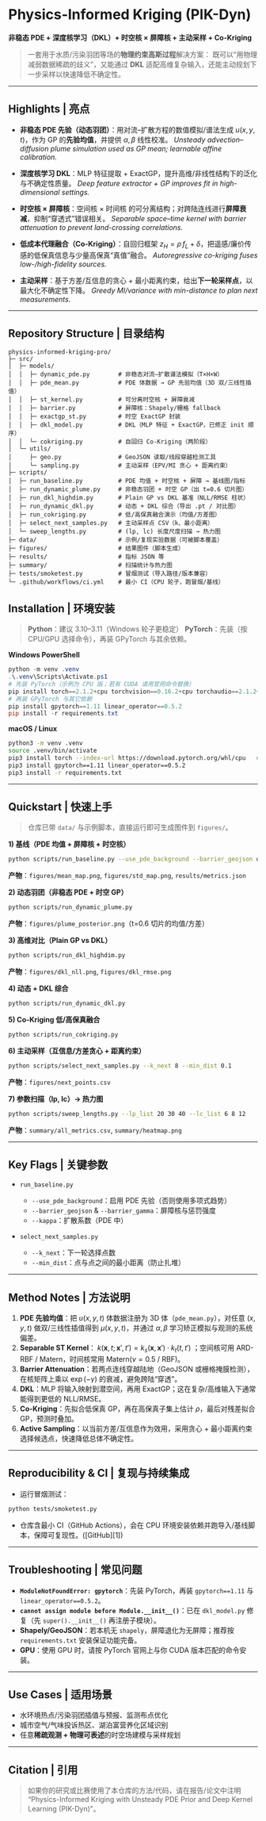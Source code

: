 # Physics-Informed Kriging (PIK-Dyn)

**非稳态 PDE + 深度核学习（DKL）+ 时空核 × 屏障核 + 主动采样 + Co-Kriging**

> 一套用于水质/污染羽团等场的**物理约束高斯过程**解决方案：
> 既可以“用物理减弱数据稀疏的歧义”，又能通过 **DKL** 适配高维复杂输入，还能主动规划下一步采样以快速降低不确定性。

---

##   Highlights | 亮点

* **非稳态 PDE 先验（动态羽团）**：用对流–扩散方程的数值模拟/谱法生成 $u(x,y,t)$，作为 GP 的**先验均值**，并提供 $\alpha,\beta$ 线性校准。
  *Unsteady advection–diffusion plume simulation used as GP mean; learnable affine calibration.*

* **深度核学习 DKL**：MLP 特征提取 + ExactGP，提升高维/非线性结构下的泛化与不确定性质量。
  *Deep feature extractor + GP improves fit in high-dimensional settings.*

* **时空核 × 屏障核**：空间核 $\times$ 时间核 的可分离结构；对跨陆连线进行**屏障衰减**，抑制“穿透式”错误相关。
  *Separable space–time kernel with barrier attenuation to prevent land-crossing correlations.*

* **低成本代理融合（Co-Kriging）**：自回归框架 $z_H = \rho\,f_L + \delta$，把遥感/廉价传感的低保真信息与少量高保真“真值”融合。
  *Autoregressive co-kriging fuses low-/high-fidelity sources.*

* **主动采样**：基于方差/互信息的贪心 + 最小距离约束，给出**下一轮采样点**，以最大化不确定性下降。
  *Greedy MI/variance with min-distance to plan next measurements.*

---

##   Repository Structure | 目录结构

```
physics-informed-kriging-pro/
├─ src/
│  ├─ models/
│  │  ├─ dynamic_pde.py        # 非稳态对流–扩散谱法模拟（T×H×W）
│  │  ├─ pde_mean.py           # PDE 体数据 → GP 先验均值（3D 双/三线性插值）
│  │  ├─ st_kernel.py          # 可分离时空核 + 屏障衰减
│  │  ├─ barrier.py            # 屏障核：Shapely/栅格 fallback
│  │  ├─ exactgp_st.py         # 时空 ExactGP 封装
│  │  ├─ dkl_model.py          # DKL（MLP 特征 + ExactGP，已修正 init 顺序）
│  │  └─ cokriging.py          # 自回归 Co-Kriging（两阶段）
│  └─ utils/
│     ├─ geo.py                # GeoJSON 读取/线段穿越检测工具
│     └─ sampling.py           # 主动采样（EPV/MI 贪心 + 距离约束）
├─ scripts/
│  ├─ run_baseline.py          # PDE 均值 + 时空核 + 屏障 → 基线图/指标
│  ├─ run_dynamic_plume.py     # 非稳态羽团 + 时空 GP（出 t=0.6 切片图）
│  ├─ run_dkl_highdim.py       # Plain GP vs DKL 基准（NLL/RMSE 柱状）
│  ├─ run_dynamic_dkl.py       # 动态 + DKL 综合（导出 .pt / 对比图）
│  ├─ run_cokriging.py         # 低/高保真融合演示（均值/方差图）
│  ├─ select_next_samples.py   # 主动采样点 CSV（k、最小距离）
│  └─ sweep_lengths.py         # (lp, lc) 长度尺度扫描 → 热力图
├─ data/                       # 示例/复现实验数据（可被脚本覆盖）
├─ figures/                    # 结果图件（脚本生成）
├─ results/                    # 指标 JSON 等
├─ summary/                    # 扫描统计与热力图
├─ tests/smoketest.py          # 冒烟测试（导入路径/版本兼容）
└─ .github/workflows/ci.yml    # 最小 CI（CPU 轮子，跑冒烟/基线）
```


##   Installation | 环境安装

> **Python**：建议 3.10–3.11（Windows 轮子更稳定）
> **PyTorch**：先装（按 CPU/GPU 选择命令），再装 GPyTorch 与其余依赖。

**Windows PowerShell**

```powershell
python -m venv .venv
.\.venv\Scripts\Activate.ps1
# 先装 PyTorch（示例为 CPU 版；若有 CUDA 请用官网命令替换）
pip install torch==2.1.2+cpu torchvision==0.16.2+cpu torchaudio==2.1.2+cpu --index-url https://download.pytorch.org/whl/cpu
# 再装 GPyTorch 与其它依赖
pip install gpytorch==1.11 linear_operator==0.5.2
pip install -r requirements.txt
```

**macOS / Linux**

```bash
python3 -m venv .venv
source .venv/bin/activate
pip3 install torch --index-url https://download.pytorch.org/whl/cpu   # 或按你CUDA版本
pip3 install gpytorch==1.11 linear_operator==0.5.2
pip3 install -r requirements.txt
```

---

##   Quickstart | 快速上手

> 仓库已带 `data/` 与示例脚本，直接运行即可生成图件到 `figures/`。

**1) 基线（PDE 均值 + 屏障核 + 时空核）**

```bash
python scripts/run_baseline.py --use_pde_background --barrier_geojson data/malaysia_coast_example.geojson
```

**产物**：`figures/mean_map.png`, `figures/std_map.png`, `results/metrics.json`

**2) 动态羽团（非稳态 PDE + 时空 GP）**

```bash
python scripts/run_dynamic_plume.py
```

**产物**：`figures/plume_posterior.png`（t=0.6 切片的均值/方差）

**3) 高维对比（Plain GP vs DKL）**

```bash
python scripts/run_dkl_highdim.py
```

**产物**：`figures/dkl_nll.png`, `figures/dkl_rmse.png`

**4) 动态 + DKL 综合**

```bash
python scripts/run_dynamic_dkl.py
```

**5) Co-Kriging 低/高保真融合**

```bash
python scripts/run_cokriging.py
```

**6) 主动采样（互信息/方差贪心 + 距离约束）**

```bash
python scripts/select_next_samples.py --k_next 8 --min_dist 0.1
```

**产物**：`figures/next_points.csv`

**7) 参数扫描（lp, lc）→ 热力图**

```bash
python scripts/sweep_lengths.py --lp_list 20 30 40 --lc_list 6 8 12
```

**产物**：`summary/all_metrics.csv`, `summary/heatmap.png`

---

##   Key Flags | 关键参数

* `run_baseline.py`

  * `--use_pde_background`：启用 PDE 先验（否则使用多项式趋势）
  * `--barrier_geojson` & `--barrier_gamma`：屏障核与惩罚强度
  * `--kappa`：扩散系数（PDE 中）
* `select_next_samples.py`

  * `--k_next`：下一轮选择点数
  * `--min_dist`：点与点之间的最小距离（防止扎堆）

---

##   Method Notes | 方法说明

1. **PDE 先验均值**：把 $u(x,y,t)$ 体数据注册为 3D 体（`pde_mean.py`），对任意 $(x,y,t)$ 做双/三线性插值得到 $\mu(x,y,t)$，并通过 $\alpha,\beta$ 学习矫正模拟与观测的系统偏差。
2. **Separable ST Kernel**：$\;k(\mathbf{x},t;\mathbf{x}',t')=k_s(\mathbf{x},\mathbf{x}')\cdot k_t(t,t')\;$；空间核可用 ARD-RBF / Matern，时间核常用 Matern($\nu=0.5$ / RBF)。
3. **Barrier Attenuation**：若两点连线穿越陆地（GeoJSON 或栅格掩膜检测），在核矩阵上乘以 $\exp(-\gamma)$ 的衰减，避免跨陆“穿透”。
4. **DKL**：MLP 将输入映射到潜空间，再用 ExactGP；这在复杂/高维输入下通常能得到更低的 NLL/RMSE。
5. **Co-Kriging**：先拟合低保真 GP，再在高保真子集上估计 $\rho$，最后对残差拟合 GP，预测时叠加。
6. **Active Sampling**：以当前方差/互信息作为效用，采用贪心 + 最小距离约束选择候选点，快速降低总体不确定性。

---

##   Reproducibility & CI | 复现与持续集成

* 运行冒烟测试：

```bash
python tests/smoketest.py
```

* 仓库含最小 CI（GitHub Actions），会在 CPU 环境安装依赖并跑导入/基线脚本，保障可复现性。([GitHub][1])

---

##   Troubleshooting | 常见问题

* **`ModuleNotFoundError: gpytorch`**：先装 PyTorch，再装 `gpytorch==1.11` 与 `linear_operator==0.5.2`。
* **`cannot assign module before Module.__init__()`**：已在 `dkl_model.py` 修复（先 `super().__init__()` 再注册子模块）。
* **Shapely/GeoJSON**：若本机无 `shapely`，屏障退化为无屏障；推荐按 `requirements.txt` 安装保证功能完备。
* **GPU**：使用 GPU 时，请按 PyTorch 官网上与你 CUDA 版本匹配的命令安装。

---

##   Use Cases | 适用场景

* 水环境热点/污染羽团插值与预报、监测布点优化
* 城市空气/气味投诉热区、湖泊富营养化区域识别
* 任意**稀疏观测 + 物理可表述**的时空场建模与采样规划

---

##   Citation | 引用

> 如果你的研究或比赛使用了本仓库的方法/代码，请在报告/论文中注明 “Physics-Informed Kriging with Unsteady PDE Prior and Deep Kernel Learning (PIK-Dyn)”。



